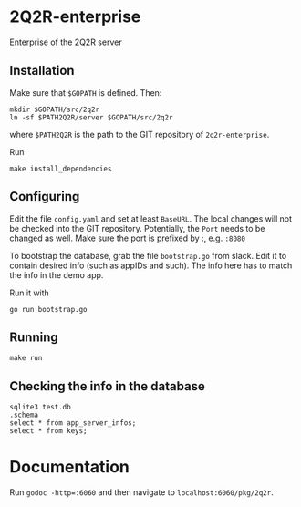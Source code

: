 # 2Q2R-enterprise
Enterprise of the 2Q2R server

## Installation 

Make sure that `$GOPATH` is defined. Then: 
```
mkdir $GOPATH/src/2q2r
ln -sf $PATH2Q2R/server $GOPATH/src/2q2r
```
where `$PATH2Q2R` is the path to the GIT repository of `2q2r-enterprise`.

Run
```
make install_dependencies
```

## Configuring

Edit the file `config.yaml` and set at least `BaseURL`. The local changes 
will not be checked into the GIT repository. Potentially, the `Port` needs 
to be changed as well. Make sure the port is prefixed by :, e.g. `:8080`

To bootstrap the database, grab the file `bootstrap.go` from slack. 
Edit it to contain desired info (such as appIDs and such). The info here
 has to match the info in the demo app. 

Run it with
```
go run bootstrap.go
``` 

## Running

```
make run
```

## Checking the info in the database

```
sqlite3 test.db
.schema
select * from app_server_infos;
select * from keys;
```
# Documentation

Run `godoc -http=:6060` and then navigate to `localhost:6060/pkg/2q2r`. 

